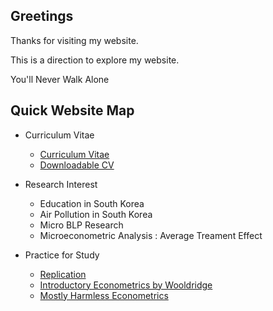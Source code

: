 ## Greetings
Thanks for visiting my website.

This is a direction to explore my website.

You'll Never Walk Alone

## Quick Website Map

- Curriculum Vitae
    * [Curriculum Vitae](<https://hidral.github.io/Hyun-Wook-Cho/Curriculum-Vitae/>)
    * [Downloadable CV](<>)
- Research Interest
    * Education in South Korea
    * Air Pollution in South Korea
    * Micro BLP Research
    * Microeconometric Analysis : Average Treament Effect
    
- Practice for Study
    * [Replication](<https://github.com/hidral/Hyun-Wook-Cho/blob/master/Replication/readme.md>)
    * [Introductory Econometrics by Wooldridge](<>)
    * [Mostly Harmless Econometrics](<>)

